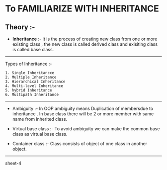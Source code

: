 # To FAMILIARIZE WITH INHERITANCE

**Theory** :- 
--
* **Inheritance** :- It is the process of creating new class from one or more existing class , the new class is called derived class and exisiting class is called base class.
***
   Types of Inheritance :-
    
    1. Single Inheritancce      
    2. Multiple Inheritance
    3. Hierarchical Inheritance
    4. Multi-level Inheritance
    5. hybrid Inheritance
    6. Multipath Inheritance
***
* Ambiguity :- In OOP ambiguity means Duplication of membersdue to inheritance . In base class there will be 2 or more member with same name from inherited class.

* Virtual base class :- To avoid ambiguity we can make the common base class as virtual base class.

* Container class :- Class consists of object of one class in another object.

***
sheet-4